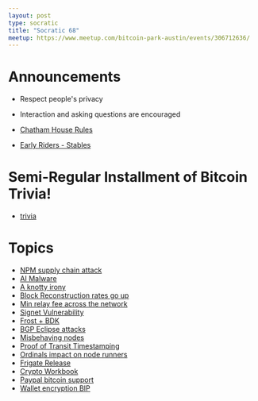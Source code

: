 ```yaml
---
layout: post
type: socratic
title: "Socratic 68"
meetup: https://www.meetup.com/bitcoin-park-austin/events/306712636/
---
```


# Announcements

- Respect people's privacy
- Interaction and asking questions are encouraged
- [Chatham House Rules](https://www.chathamhouse.org/about-us/chatham-house-rule)

- [Early Riders - Stables](https://www.earlyriders.com/stables)

# Semi-Regular Installment of Bitcoin Trivia!

- [trivia](todo)

# Topics

- [NPM supply chain attack](https://x.com/P3b7_/status/1965094840959410230)
- [AI Malware](https://x.com/InsiderPhD/status/1960680273168711807)
- [A knotty irony](https://insider.btcpp.dev/p/a-knotty-irony)
- [Block Reconstruction rates go up](https://x.com/glozow/status/1968310311221657809)
- [Min relay fee across the network](https://delvingbitcoin.org/t/measuring-minrelaytxfee-across-the-bitcoin-network/1989)
- [Signet Vulnerability](https://github.com/bitcoin/bitcoin/issues/33266)
- [Frost + BDK](https://groups.google.com/g/bitcoindev/c/IwOY6IanJyY)
- [BGP Eclipse attacks](https://delvingbitcoin.org/t/eclipsing-bitcoin-nodes-with-bgp-interception-attacks/1965)
- [Misbehaving nodes](https://antoinep.com/posts/misbehaving_nodes/)
- [Proof of Transit Timestamping](https://x.com/BitcoinNewsCom/status/1964013637787345116)
- [Ordinals impact on node runners](https://x.com/BitMEXResearch/status/1965190903762395536)
- [Frigate Release](https://github.com/sparrowwallet/frigate)
- [Crypto Workbook](https://x.com/n1ckler/status/1965431204326580530)
- [Paypal bitcoin support](https://newsroom.paypal-corp.com/2025-09-15-PayPal-Ushers-in-a-New-Era-of-Peer-to-Peer-Payments,-Reimagining-How-Money-Moves-to-Anyone,-Anywhere)
- [Wallet encryption BIP](https://groups.google.com/g/bitcoindev/c/3I-qtBhzIGY)
